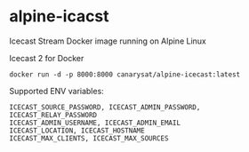 # alpine-icacst
Icecast Stream Docker image running on Alpine Linux

Icecast 2 for Docker
```
docker run -d -p 8000:8000 canarysat/alpine-icecast:latest
```
Supported ENV variables:

```
ICECAST_SOURCE_PASSWORD, ICECAST_ADMIN_PASSWORD, ICECAST_RELAY_PASSWORD
ICECAST_ADMIN_USERNAME, ICECAST_ADMIN_EMAIL
ICECAST_LOCATION, ICECAST_HOSTNAME
ICECAST_MAX_CLIENTS, ICECAST_MAX_SOURCES
```
